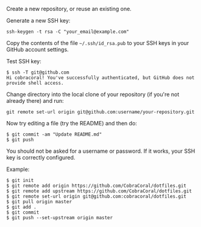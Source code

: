 Create a new repository, or reuse an existing one.

Generate a new SSH key:
```
ssh-keygen -t rsa -C "your_email@example.com"
```

Copy the contents of the file `~/.ssh/id_rsa.pub` to your SSH keys in your GitHub account settings.

Test SSH key:
```
$ ssh -T git@github.com
Hi cobracoral! You've successfully authenticated, but GitHub does not provide shell access.
```

Change directory into the local clone of your repository (if you're not already there) and run:

```
git remote set-url origin git@github.com:username/your-repository.git
```

Now try editing a file (try the README) and then do:

```
$ git commit -am "Update README.md"
$ git push
```

You should not be asked for a username or password. If it works, your SSH key is correctly configured.

Example:
```
$ git init
$ git remote add origin https://github.com/CobraCoral/dotfiles.git
$ git remote add upstream https://github.com/CobraCoral/dotfiles.git
$ git remote set-url origin git@github.com:cobracoral/dotfiles.git
$ git pull origin master
$ git add .
$ git commit
$ git push --set-upstream origin master
```
